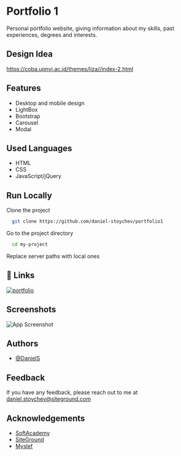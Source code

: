
# Portfolio 1

Personal portfolio website, giving information about my skills, past experiences, degrees and interests.


## Design Idea

https://coba.upnvj.ac.id/themes/liza//index-2.html


## Features

- Desktop and mobile design
- LightBox
- Bootstrap
- Carousel
- Modal


## Used Languages

- HTML
- CSS
- JavaScript/jQuery


## Run Locally

Clone the project

```bash
  git clone https://github.com/daniel-stoychev/portfolio1
```

Go to the project directory

```bash
  cd my-project
```

Replace server paths with local ones


## 🔗 Links
[![portfolio](https://img.shields.io/badge/my_portfolio-000?style=for-the-badge&logo=ko-fi&logoColor=white)](https://danielstoychev.com/)


## Screenshots

![App Screenshot](https://danielstoychev.com/images/portfolo1_screen.png)



## Authors

- [@DanielS](https://github.com/daniel-stoychev)


## Feedback

If you have any feedback, please reach out to me at daniel.stoychev@siteground.com


## Acknowledgements

 - [SoftAcademy](https://softacademy.bg/kurs-web-programirane/)
 - [SiteGround](https://www.siteground.com/)
 - [Myslef](https://danielstoychev.com/)

